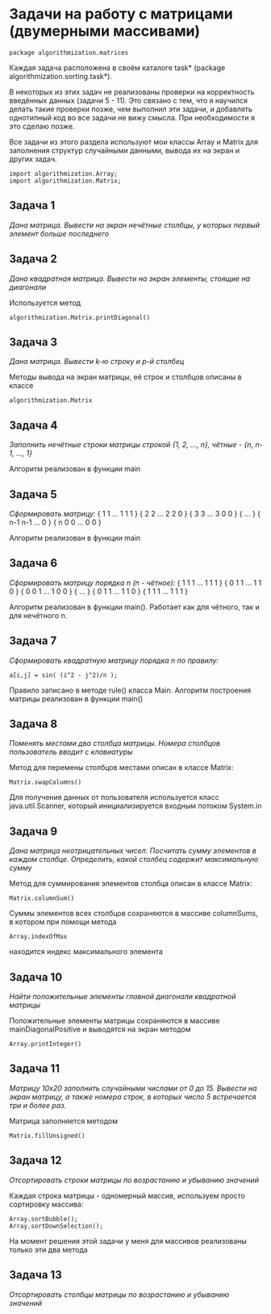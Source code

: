 Задачи на работу с матрицами (двумерными массивами)
==============

	package algorithmization.matrices

Каждая задача расположена в своём каталоге task* (package algorithmization.sorting.task*). 

В некоторых из этих задач не реализованы проверки на корректность введённых данных (задачи 5 - 11). Это связано с тем, что я научился делать такие проверки позже, чем выполнил эти задачи, и добавлять однотипный код во все задачи не вижу смысла. При необходимости я это сделаю позже.

Все задачи из этого раздела используют мои классы Array и Matrix для заполнения структур случайными данными, вывода их на экран и других задач.
	
	import algorithmization.Array;
	import algorithmization.Matrix;

Задача 1
----------------------------
*Дана матрица. Вывести на экран нечётные столбцы, у которых первый элемент больше последнего*

Задача 2
----------------------------
*Дана квадратная матрица. Вывести на экран элементы, стоящие на диагонали*

Используется метод

	algorithmization.Matrix.printDiagonal()

Задача 3
----------------------------
*Дана матрица. Вывести k-ю строку и p-й столбец*

Методы вывода на экран матрицы, её строк и столбцов описаны в классе

	algorithmization.Matrix

Задача 4
----------------------------
*Заполнить нечётные строки матрицы строкой {1, 2, ..., n}, чётные - {n, n-1, ..., 1}*

Алгоритм реализован в функции main

Задача 5
----------------------------

*Сформировать матрицу:*
{ 1 1 ... 1 1 1 }
{ 2 2 ... 2 2 0 }
{ 3 3 ... 3 0 0 }
{ ...                }
{ n-1 n-1 ... 0 }
{ n 0 0 ... 0 0 }

Алгоритм реализован в функции main

Задача 6
----------------------------

*Сформировать матрицу порядка n (n - чётное):*
{ 1 1 1 ... 1 1 1 }
{ 0 1 1 ... 1 1 0 }
{ 0 0 1 ... 1 0 0 }
{ ...                   }
{ 0 1 1 ... 1 1 0 }
{ 1 1 1 ... 1 1 1 }

Алгоритм реализован в функции main(). Работает как для чётного, так и для нечётного n.

Задача 7
----------------------------

*Сформировать квадратную матрицу порядка n по правилу:*
	
	a[i,j] = sin( (i^2 - j^2)/n );

Правило записано в методе rule() класса Main. Алгоритм построения матрицы реализован в функции main()

Задача 8
---------------------------

*Поменять местами два столбца матрицы. Номера столбцов пользователь вводит с клавиатуры*

Метод для перемены столбцов местами описан в классе Matrix:

	Matrix.swapColumns()

Для получения данных от пользователя используется класс java.util.Scanner, который инициализируется входным потоком System.in

Задача 9
---------------------------
*Дана матрица неотрицательных чисел. Посчитать сумму элементов в каждом столбце.
Определить, какой столбец содержит максимальную сумму*

Метод для суммирования элементов столбца описан в классе Matrix:

	Matrix.columnSum()

Суммы элементов всех столбцов сохраняются в массиве columnSums, в котором при помощи метода
	
	Array.indexOfMax
	
находится индекс максимального элемента

Задача 10
---------------------------
*Найти положительные элементы главной диагонали квадратной матрицы*

Положительные элементы матрицы сохраняются в массиве mainDiagonalPositive и выводятся на экран методом

	Array.printInteger()

Задача 11
---------------------------
*Матрицу 10x20 заполнить случайными числами от 0 до 15. Вывести на экран матрицу, а также номера строк, в которых число 5 встречается три и более раз.*

Матрица заполняется методом 

	Matrix.fillUnsigned()

Задача 12
---------------------------
*Отсортировать строки матрицы по возрастанию и убыванию значений*

Каждая строка матрицы - одномерный массив, используем просто сортировку массива:

	Array.sortBubble();
	Array.sortDownSelection();

На момент решения этой задачи у меня для массивов реализованы только эти два метода

Задача 13
---------------------------
*Отсортировать столбцы матрицы по возрастанию и убыванию значений*


